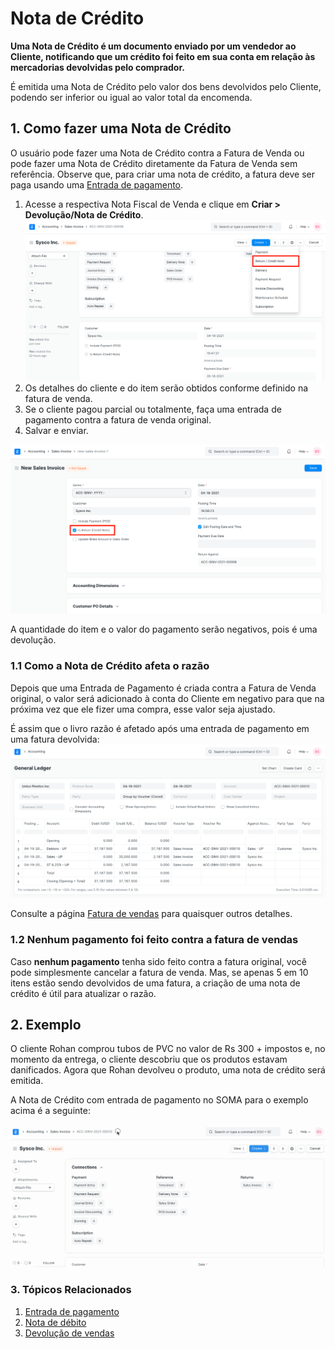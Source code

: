 # Nota de Crédito


**Uma Nota de Crédito é um documento enviado por um vendedor ao Cliente, notificando que um crédito foi feito em sua conta em relação às mercadorias devolvidas pelo comprador.**


É emitida uma Nota de Crédito pelo valor dos bens devolvidos pelo Cliente, podendo ser inferior ou igual ao valor total da encomenda.


## 1. Como fazer uma Nota de Crédito


O usuário pode fazer uma Nota de Crédito contra a Fatura de Venda ou pode fazer uma Nota de Crédito diretamente da Fatura de Venda sem referência. Observe que, para criar uma nota de crédito, a fatura deve ser paga usando uma [Entrada de pagamento](/docs/pt/accounts/payment-entry).


1. Acesse a respectiva Nota Fiscal de Venda e clique em **Criar > Devolução/Nota de Crédito**.
![Nota de crédito da fatura](/files/credit-note-from-invoice.png)
2. Os detalhes do cliente e do item serão obtidos conforme definido na fatura de venda.
3. Se o cliente pagou parcial ou totalmente, faça uma entrada de pagamento contra a fatura de venda original.
4. Salvar e enviar.


![Nota de crédito](/files/credit-note.png)


A quantidade do item e o valor do pagamento serão negativos, pois é uma devolução.


### 1.1 Como a Nota de Crédito afeta o razão


Depois que uma Entrada de Pagamento é criada contra a Fatura de Venda original, o valor será adicionado à conta do Cliente em negativo para que na próxima vez que ele fizer uma compra, esse valor seja ajustado.


É assim que o livro razão é afetado após uma entrada de pagamento em uma fatura devolvida:
![Redit Note Ledger](/files/credit-note-ledger.png)


Consulte a página [Fatura de vendas](/docs/pt/accounts/sales-invoice) para quaisquer outros detalhes.


### 1.2 Nenhum pagamento foi feito contra a fatura de vendas


Caso **nenhum pagamento** tenha sido feito contra a fatura original, você pode simplesmente cancelar a fatura de venda. Mas, se apenas 5 em 10 itens estão sendo devolvidos de uma fatura, a criação de uma nota de crédito é útil para atualizar o razão.


## 2. Exemplo


O cliente Rohan comprou tubos de PVC no valor de Rs 300 + impostos e, no momento da entrega, o cliente descobriu que os produtos estavam danificados. Agora que Rohan devolveu o produto, uma nota de crédito será emitida.


A Nota de Crédito com entrada de pagamento no SOMA para o exemplo acima é a seguinte:


![Criando nota de crédito](/files/creating-credit-note.gif)


### 3. Tópicos Relacionados


1. [Entrada de pagamento](/docs/pt/accounts/payment-entry)
2. [Nota de débito](/docs/pt/accounts/debit-note)
3. [Devolução de vendas](/docs/pt/stock/sales-return)
